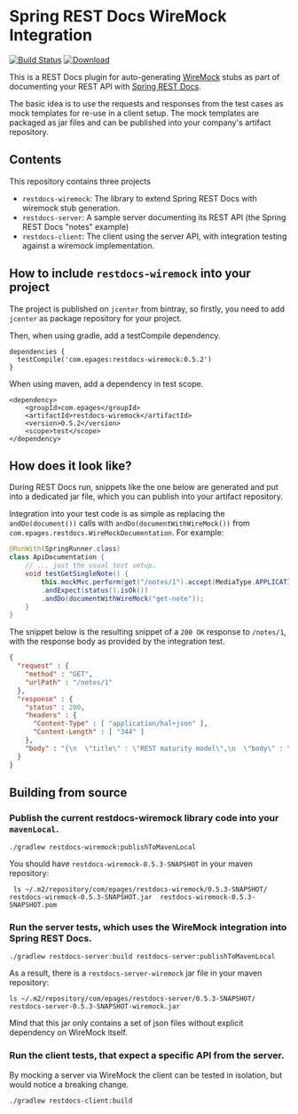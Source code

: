 # Spring REST Docs WireMock Integration

[![Build Status](https://travis-ci.org/ePages-de/restdocs-wiremock.png)](https://travis-ci.org/ePages-de/restdocs-wiremock)
[ ![Download](https://api.bintray.com/packages/epages/maven/restdocs-wiremock/images/download.svg) ](https://bintray.com/epages/maven/restdocs-wiremock/_latestVersion)

This is a REST Docs plugin for auto-generating [WireMock](http://wiremock.org/) stubs
as part of documenting your REST API with [Spring REST Docs](http://projects.spring.io/spring-restdocs/).

The basic idea is to use the requests and responses from the test cases as mock templates for re-use 
in a client setup. The mock templates are packaged as jar files and can be published into your company's
artifact repository.

## Contents

This repository contains three projects

* `restdocs-wiremock`: The library to extend Spring REST Docs with wiremock stub generation.
* `restdocs-server`: A sample server documenting its REST API (the Spring REST Docs "notes" example)
* `restdocs-client`: The client using the server API, with integration testing against a wiremock implementation.


## How to include `restdocs-wiremock` into your project

The project is published on `jcenter` from bintray, so firstly, you need to add `jcenter` as package repository for your project.

Then, when using gradle, add a testCompile dependency.

```
dependencies {
  testCompile('com.epages:restdocs-wiremock:0.5.2')
}
```

When using maven, add a dependency in test scope.

```
<dependency>
	<groupId>com.epages</groupId>
	<artifactId>restdocs-wiremock</artifactId>
	<version>0.5.2</version>
	<scope>test</scope>
</dependency>
```

## How does it look like?

During REST Docs run, snippets like the one below are generated and put into a dedicated jar file, which you can
publish into your artifact repository. 

Integration into your test code is as simple as replacing the `andDo(document())` calls with
`andDo(documentWithWireMock())` from `com.epages.restdocs.WireMockDocumentation`. For example:

```java
@RunWith(SpringRunner.class)
class ApiDocumentation {
    // ... just the usual test setup.
    void testGetSingleNote() {
        this.mockMvc.perform(get("/notes/1").accept(MediaType.APPLICATION_JSON)) 
        .andExpect(status().isOk()) 
        .andDo(documentWithWireMock("get-note"));
    }
}
```

The snippet below is the resulting snippet of a `200 OK` response to `/notes/1`, with
the response body as provided by the integration test.

```json
{
  "request" : {
    "method" : "GET",
    "urlPath" : "/notes/1"
  },
  "response" : {
    "status" : 200,
    "headers" : {
      "Content-Type" : [ "application/hal+json" ],
      "Content-Length" : [ "344" ]
    },
    "body" : "{\n  \"title\" : \"REST maturity model\",\n  \"body\" : \"http://martinfowler.com/articles/richardsonMaturityModel.html\",\n  \"_links\" : {\n    \"self\" : {\n      \"href\" : \"http://localhost:8080/notes/1\"\n    },\n    \"note\" : {\n      \"href\" : \"http://localhost:8080/notes/1\"\n    },\n    \"tags\" : {\n      \"href\" : \"http://localhost:8080/notes/1/tags\"\n    }\n  }\n}"
  }
}
```


## Building from source

### Publish the current restdocs-wiremock library code into your `mavenLocal`.

```shell
./gradlew restdocs-wiremock:publishToMavenLocal
```

You should have `restdocs-wiremock-0.5.3-SNAPSHOT` in your maven repository:

```shell
 ls ~/.m2/repository/com/epages/restdocs-wiremock/0.5.3-SNAPSHOT/
restdocs-wiremock-0.5.3-SNAPSHOT.jar  restdocs-wiremock-0.5.3-SNAPSHOT.pom
```

###  Run the server tests, which uses the WireMock integration into Spring REST Docs.

```shell
./gradlew restdocs-server:build restdocs-server:publishToMavenLocal
```

As a result, there is a `restdocs-server-wiremock` jar file in your maven repository:

```shell
ls ~/.m2/repository/com/epages/restdocs-server/0.5.3-SNAPSHOT/
restdocs-server-0.5.3-SNAPSHOT-wiremock.jar
```

Mind that this jar only contains a set of json files without explicit dependency on WireMock itself. 

###  Run the client tests, that expect a specific API from the server. 

By mocking a server via WireMock the client can be tested in isolation, but would notice a breaking change.

```shell
./gradlew restdocs-client:build
```

	
